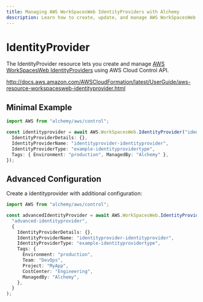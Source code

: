 ```yaml
---
title: Managing AWS WorkSpacesWeb IdentityProviders with Alchemy
description: Learn how to create, update, and manage AWS WorkSpacesWeb IdentityProviders using Alchemy Cloud Control.
---
```


# IdentityProvider

The IdentityProvider resource lets you create and manage [AWS WorkSpacesWeb IdentityProviders](https://docs.aws.amazon.com/workspacesweb/latest/userguide/) using AWS Cloud Control API.

http://docs.aws.amazon.com/AWSCloudFormation/latest/UserGuide/aws-resource-workspacesweb-identityprovider.html

## Minimal Example

```ts
import AWS from "alchemy/aws/control";

const identityprovider = await AWS.WorkSpacesWeb.IdentityProvider("identityprovider-example", {
  IdentityProviderDetails: {},
  IdentityProviderName: "identityprovider-identityprovider",
  IdentityProviderType: "example-identityprovidertype",
  Tags: { Environment: "production", ManagedBy: "Alchemy" },
});
```

## Advanced Configuration

Create a identityprovider with additional configuration:

```ts
import AWS from "alchemy/aws/control";

const advancedIdentityProvider = await AWS.WorkSpacesWeb.IdentityProvider(
  "advanced-identityprovider",
  {
    IdentityProviderDetails: {},
    IdentityProviderName: "identityprovider-identityprovider",
    IdentityProviderType: "example-identityprovidertype",
    Tags: {
      Environment: "production",
      Team: "DevOps",
      Project: "MyApp",
      CostCenter: "Engineering",
      ManagedBy: "Alchemy",
    },
  }
);
```

